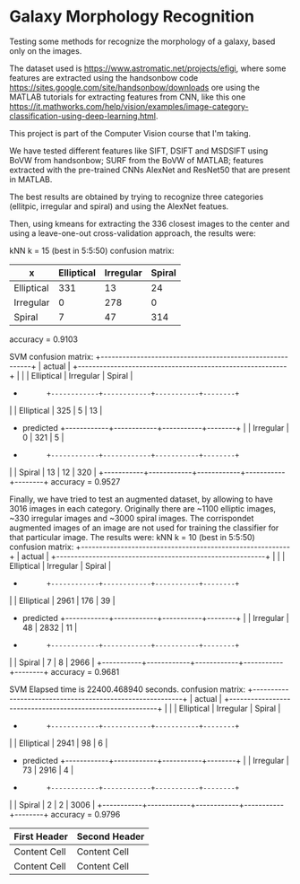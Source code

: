 # Galaxy Morphology Recognition
Testing some methods for recognize the morphology of a galaxy, based only on the images.

The dataset used is https://www.astromatic.net/projects/efigi, where some features are extracted using the handsonbow code https://sites.google.com/site/handsonbow/downloads ore using the MATLAB tutorials for extracting features from CNN, like this one https://it.mathworks.com/help/vision/examples/image-category-classification-using-deep-learning.html.

This project is part of the Computer Vision course that I'm taking.

We have tested different features like SIFT, DSIFT and MSDSIFT using BoVW from handsonbow; SURF from the BoVW of MATLAB; features extracted with the pre-trained CNNs AlexNet and ResNet50 that are present in MATLAB.

The best results are obtained by trying to recognize three categories (ellitpic, irregular and spiral) and using the AlexNet featues. 

Then, using kmeans for extracting the 336 closest images to the center and using a leave-one-out cross-validation approach, the results were:

kNN
k = 15 (best in 5:5:50)
confusion matrix:

|     x      | Elliptical  | Irregular  | Spiral  |
|------------|-------------|------------|---------|
| Elliptical |     331     |     13     |   24    |
|  Irregular |      0      |    278     |    0    |
|   Spiral   |      7      |     47     |   314   |

accuracy = 0.9103

SVM
confusion matrix:
+----------------------------------------------------------+
|                          actual                          |
+----------------------------------------------------------+
|           |            | Elliptical | Irregular | Spiral |
+           +------------+------------+-----------+--------+
|           | Elliptical |     325    |     5     |   13   |
+ predicted +------------+------------+-----------+--------+
|           |  Irregular |      0     |    321    |    5   |
+           +------------+------------+-----------+--------+
|           |   Spiral   |     13     |     12    |   320  |
+-----------+------------+------------+-----------+--------+
accuracy = 0.9527

Finally, we have tried to test an augmented dataset, by allowing to have 3016 images in each category. Originally there are ~1100 elliptic images, ~330 irregular images and ~3000 spiral images. The corrispondet augmented images of an image are not used for training the classifier for that particular image. The results were:
kNN
k = 10 (best in 5:5:50)
confusion matrix:
+----------------------------------------------------------+
|                          actual                          |
+----------------------------------------------------------+
|           |            | Elliptical | Irregular | Spiral |
+           +------------+------------+-----------+--------+
|           | Elliptical |    2961    |    176    |   39   |
+ predicted +------------+------------+-----------+--------+
|           |  Irregular |     48     |    2832   |   11   |
+           +------------+------------+-----------+--------+
|           |   Spiral   |      7     |     8     |  2966  |
+-----------+------------+------------+-----------+--------+
accuracy = 0.9681

SVM
Elapsed time is 22400.468940 seconds.
confusion matrix:
+----------------------------------------------------------+
|                          actual                          |
+----------------------------------------------------------+
|           |            | Elliptical | Irregular | Spiral |
+           +------------+------------+-----------+--------+
|           | Elliptical |    2941    |     98    |    6   |
+ predicted +------------+------------+-----------+--------+
|           |  Irregular |     73     |    2916   |    4   |
+           +------------+------------+-----------+--------+
|           |   Spiral   |      2     |     2     |  3006  |
+-----------+------------+------------+-----------+--------+
accuracy = 0.9796



| First Header  | Second Header |
| ------------- | ------------- |
| Content Cell  | Content Cell  |
| Content Cell  | Content Cell  |
